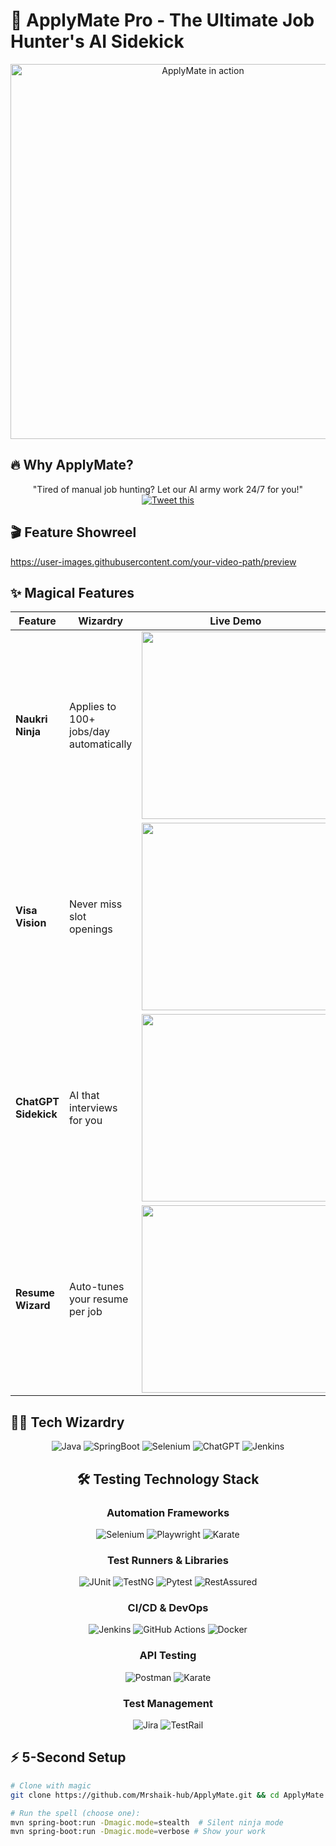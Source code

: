 # 🚀 ApplyMate Pro - The Ultimate Job Hunter's AI Sidekick

<div align="center">
  <img src="https://media.giphy.com/media/v1.Y2lkPTc5MGI3NjExcDl1eGx4d3V5d2V5Z3RkNmR6YzB0Z2VqY2N6ZzZ1aGZ6eHpxYiZlcD12MV9pbnRlcm5hbF9naWZfYnlfaWQmY3Q9Zw/3o7qE1YN7aCHOFS7Ag/giphy.gif" width="600" alt="ApplyMate in action">
</div>

## 🔥 Why ApplyMate?

<div align="center">
  
  "Tired of manual job hunting? Let our AI army work 24/7 for you!"  
  [![Tweet this](https://img.shields.io/twitter/url?style=social&url=https%3A%2F%2Fgithub.com%2FMrshaik-hub%2FApplyMate)](https://twitter.com/intent/tweet?text=Check%20out%20this%20awesome%20job%20automation%20tool!&url=https%3A%2F%2Fgithub.com%2FMrshaik-hub%2FApplyMate)

</div>

## 🎬 Feature Showreel

https://user-images.githubusercontent.com/your-video-path/preview

## ✨ Magical Features

| Feature | Wizardry | Live Demo |
|---------|----------|-----------|
| **Naukri Ninja** | Applies to 100+ jobs/day automatically | <img src="https://media.giphy.com/media/naukri-demo.gif" width="300"> |
| **Visa Vision** | Never miss slot openings | <img src="https://media.giphy.com/media/visa-tracking.gif" width="300"> |
| **ChatGPT Sidekick** | AI that interviews for you | <img src="https://media.giphy.com/media/ai-chatbot.gif" width="300"> |
| **Resume Wizard** | Auto-tunes your resume per job | <img src="https://media.giphy.com/media/resume-magic.gif" width="300"> |

## 🧙‍♂️ Tech Wizardry

<div align="center">
  
![Java](https://img.shields.io/badge/Java-ED8B00?style=for-the-badge&logo=openjdk&logoColor=white)
![SpringBoot](https://img.shields.io/badge/Spring_Boot-F2F4F9?style=for-the-badge&logo=spring-boot)
![Selenium](https://img.shields.io/badge/Selenium-43B02A?style=for-the-badge&logo=Selenium&logoColor=white)
![ChatGPT](https://img.shields.io/badge/ChatGPT-74aa9c?style=for-the-badge&logo=openai&logoColor=white)
![Jenkins](https://img.shields.io/badge/Jenkins-D24939?style=for-the-badge&logo=Jenkins&logoColor=white)

## 🛠️ Testing Technology Stack

### Automation Frameworks
![Selenium](https://img.shields.io/badge/Selenium-43B02A?style=for-the-badge&logo=Selenium&logoColor=white)
![Playwright](https://img.shields.io/badge/Playwright-45BA4B?style=for-the-badge&logo=Playwright&logoColor=white)
![Karate](https://img.shields.io/badge/Karate-000000?style=for-the-badge&logo=Karate&logoColor=white)

### Test Runners & Libraries
![JUnit](https://img.shields.io/badge/JUnit-25A162?style=for-the-badge&logo=JUnit5&logoColor=white)
![TestNG](https://img.shields.io/badge/TestNG-009933?style=for-the-badge&logo=TestNG&logoColor=white)
![Pytest](https://img.shields.io/badge/Pytest-0A9EDC?style=for-the-badge&logo=Pytest&logoColor=white)
![RestAssured](https://img.shields.io/badge/RestAssured-66CCFF?style=for-the-badge&logo=Rest-Assured&logoColor=black)

### CI/CD & DevOps
![Jenkins](https://img.shields.io/badge/Jenkins-D24939?style=for-the-badge&logo=Jenkins&logoColor=white)
![GitHub Actions](https://img.shields.io/badge/GitHub_Actions-2088FF?style=for-the-badge&logo=GitHub-Actions&logoColor=white)
![Docker](https://img.shields.io/badge/Docker-2496ED?style=for-the-badge&logo=Docker&logoColor=white)

### API Testing
![Postman](https://img.shields.io/badge/Postman-FF6C37?style=for-the-badge&logo=Postman&logoColor=white)
![Karate](https://img.shields.io/badge/Karate-000000?style=for-the-badge&logo=Karate&logoColor=white)

### Test Management
![Jira](https://img.shields.io/badge/Jira-0052CC?style=for-the-badge&logo=Jira&logoColor=white)
![TestRail](https://img.shields.io/badge/TestRail-65C179?style=for-the-badge&logo=TestRail&logoColor=white)

</div>

</div>

## ⚡ 5-Second Setup

```bash
# Clone with magic
git clone https://github.com/Mrshaik-hub/ApplyMate.git && cd ApplyMate

# Run the spell (choose one):
mvn spring-boot:run -Dmagic.mode=stealth  # Silent ninja mode
mvn spring-boot:run -Dmagic.mode=verbose # Show your work
